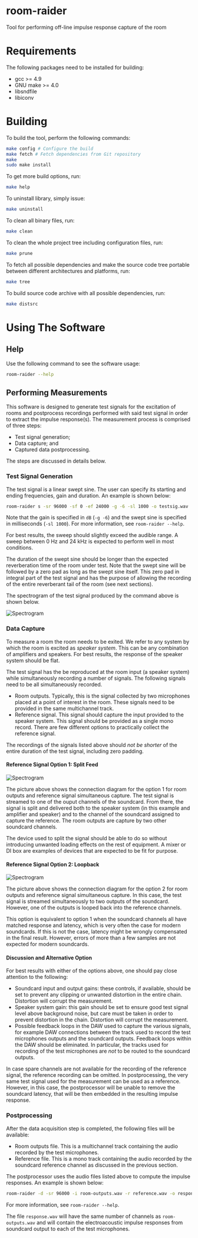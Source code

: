 # room-raider
Tool for performing off-line impulse response capture of the room

Requirements
======

The following packages need to be installed for building:

* gcc >= 4.9
* GNU make >= 4.0
* libsndfile
* libiconv

Building
======

To build the tool, perform the following commands:

```bash
make config # Configure the build
make fetch # Fetch dependencies from Git repository
make
sudo make install
```

To get more build options, run:

```bash
make help
```

To uninstall library, simply issue:

```bash
make uninstall
```

To clean all binary files, run:

```bash
make clean
```

To clean the whole project tree including configuration files, run:

```bash
make prune
```

To fetch all possible dependencies and make the source code tree portable between
different architectures and platforms, run:

```bash
make tree
```

To build source code archive with all possible dependencies, run:

```bash
make distsrc
```

Using The Software
======

## Help

Use the following command to see the software usage:

```bash
room-raider --help
```

## Performing Measurements

This software is designed to generate test signals for the excitation of rooms and postprocess recordings performed with said test signal in order to extract the impulse response(s). The measurement process is comprised of three steps:

* Test signal generation;
* Data capture; and
* Captured data postprocessing.

The steps are discussed in details below.

### Test Signal Generation

The test signal is a linear swept sine. The user can specify its starting and ending frequencies, gain and duration. An example is shown below:

```bash
room-raider s -sr 96000 -sf 0 -ef 24000 -g -6 -sl 1000 -o testsig.wav
```

Note that the gain is specified in `dB` (`-g -6`) and the swept sine is specified in milliseconds (`-sl 1000`). For more information, see `room-raider --help`.

For best results, the sweep should slightly exceed the audible range. A sweep between 0 Hz and 24 kHz is expected to perform well in most conditions.

The duration of the swept sine should be longer than the expected reverberation time of the room under test. Note that the swept sine will be followed by a zero pad as long as the swept sine itself. This zero pad in integral part of the test signal and has the purpose of allowing the recording of the entire reverberant tail of the room (see next sections).

The spectrogram of the test signal produced by the command above is shown below.

![Spectrogram](res/pics/spectrogram.png)

### Data Capture

To measure a room the room needs to be exited. We refer to any system by which the room is excited as _speaker system_. This can be any combination of amplifiers and speakers. For best results, the response of the speaker system should be flat.

The test signal has the be reproduced at the room input (a speaker system) while simultaneously recording a number of signals. The following signals need to be all simultaneously recorded.

* Room outputs. Typically, this is the signal collected by two microphones placed at a point of interest in the room. These signals need to be provided in the same multichannel track.
* Reference signal. This signal should capture the input provided to the speaker system. This signal should be provided as a single mono record. There are few different options to practically collect the reference signal.

The recordings of the signals listed above should *not be shorter* of the entire duration of the test signal, including zero padding.

#### Reference Signal Option 1: Split Feed

![Spectrogram](res/pics/option-1.png)

The picture above shows the connection diagram for the option 1 for room outputs and reference signal simultaneous capture. The test signal is streamed to one of the ouput channels of the soundcard. From there, the signal is split and delivered both to the speaker system (in this example and amplifier and speaker) and to the channel of the soundcard assigned to capture the reference. The room outputs are capture by two other soundcard channels.

The device used to split the signal should be able to do so without introducing unwanted loading effects on the rest of equipment. A mixer or DI box are examples of devices that are expected to be fit for purpose.

#### Reference Signal Option 2: Loopback

![Spectrogram](res/pics/option-2.png)

The picture above shows the connection diagram for the option 2 for room outputs and reference signal simultaneous capture. In this case, the test signal is streamed simultaneously to two outputs of the soundcard. However, one of the outputs is looped back into the reference channels.

This option is equivalent to option 1 when the soundcard channels all have matched response and latency, which is very often the case for modern soundcards. If this is not the case, latency might be wrongly compensated in the final result. However, errors of more than a few samples are not expected for modern soundcards.

#### Discussion and Alternative Option

For best results with either of the options above, one should pay close attention to the following:

* Soundcard input and output gains: these controls, if available, should be set to prevent any clipping or unwanted distortion in the entire chain. Distortion will corrupt the measurement.
* Speaker system gain: this gain should be set to ensure good test signal level above background noise, but care must be taken in order to prevent distortion in the chain. Distortion will corrupt the measurement.
* Possible feedback loops in the DAW used to capture the various signals, for example DAW connections between the track used to record the test microphones outputs and the soundcard outputs. Feedback loops within the DAW should be eliminated. In particular, the tracks used for recording of the test microphones are *not* to be routed to the soundcard outputs.

In case spare channels are not available for the recording of the reference signal, the reference recording can be omitted. In postprocessing, the very same test signal used for the measurement can be used as a reference. However, in this case, the postprocessor will be unable to remove the soundcard latency, that will be then embedded in the resulting impulse response.

### Postprocessing

After the data acquisition step is completed, the following files will be available:

* Room outputs file. This is a multichannel track containing the audio recorded by the test microphones.
* Reference file. This is a mono track containing the audio recorded by the soundcard reference channel as discussed in the previous section.

The postprocessor uses the audio files listed above to compute the impulse responses. An example is shown below:

```bash
room-raider -d -sr 96000 -i room-outputs.wav -r reference.wav -o response.wav
```

For more information, see `room-raider --help`.

The file `response.wav` will have the same number of channels as `room-outputs.wav` and will contain the electroacoustic impulse responses from soundcard output to each of the test microphones.

